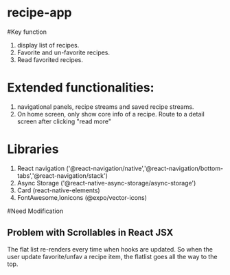 # recipe-app

#Key function
1. display list of recipes.
2. Favorite and un-favorite recipes.
3. Read favorited recipes.

# Extended functionalities:
1. navigational panels, recipe streams and saved recipe streams.
2. On home screen, only show core info of a recipe. Route to a detail screen after clicking "read more"


# Libraries
1. React navigation ('@react-navigation/native','@react-navigation/bottom-tabs','@react-navigation/stack')
2. Async Storage ('@react-native-async-storage/async-storage')
3. Card (react-native-elements)
4. FontAwesome,Ionicons (@expo/vector-icons)

#Need Modification
## Problem with Scrollables in React JSX
The flat list re-renders every time when hooks are updated. 
So when the user update favorite/unfav a recipe item, the flatlist goes all the way to the top. 

